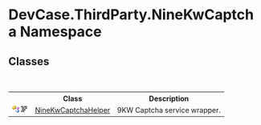 # DevCase.ThirdParty.NineKwCaptcha Namespace
 




## Classes
&nbsp;<table><tr><th></th><th>Class</th><th>Description</th></tr><tr><td>![Public class](media/pubclass.gif "Public class")![Code example](media/CodeExample.png "Code example")</td><td><a href="T_DevCase_ThirdParty_NineKwCaptcha_NineKwCaptchaHelper">NineKwCaptchaHelper</a></td><td>
9KW Captcha service wrapper.</td></tr></table>&nbsp;
